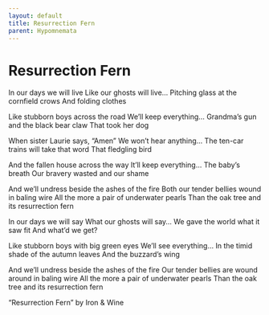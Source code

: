 ```yaml
---
layout: default
title: Resurrection Fern
parent: Hypomnemata
---
```

# Resurrection Fern

In our days we will live Like our ghosts will live… Pitching glass at the cornfield crows And folding clothes

Like stubborn boys across the road We’ll keep everything… Grandma’s gun and the black bear claw That took her dog

When sister Laurie says, “Amen” We won’t hear anything… The ten-car trains will take that word That fledgling bird

And the fallen house across the way It’ll keep everything… The baby’s breath Our bravery wasted and our shame

And we’ll undress beside the ashes of the fire Both our tender bellies wound in baling wire All the more a pair of underwater pearls Than the oak tree and its resurrection fern

In our days we will say What our ghosts will say… We gave the world what it saw fit And what’d we get?

Like stubborn boys with big green eyes We’ll see everything… In the timid shade of the autumn leaves And the buzzard’s wing

And we’ll undress beside the ashes of the fire Our tender bellies are wound around in baling wire All the more a pair of underwater pearls Than the oak tree and its resurrection fern

“Resurrection Fern” by Iron & Wine
